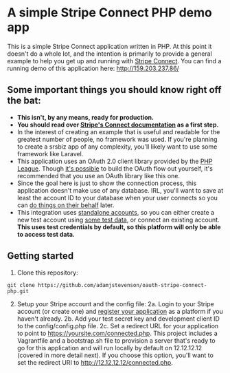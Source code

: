 # A simple Stripe Connect PHP demo app

This is a simple Stripe Connect application written in PHP. At this point it doesn't do a whole lot, and the intention is primarily to provide a general example to help you get up and running with [Stripe Connect](https://stripe.com/docs/connect). You can find a running demo of this application here:
http://159.203.237.86/

## Some important things you should know right off the bat:

* <strong>This isn't, by any means, ready for production.</strong>
* <strong>You should read over [Stripe's Connect documentation](https://stripe.com/docs/connect/standalone-accounts) as a first step.</strong>
* In the interest of creating an example that is useful and readable for the greatest number of people, no framework was used. If you're planning to create a srsbiz app of any complexity, you'll likely want to use some framework like Laravel. 
* This application uses an OAuth 2.0 client library provided by the [PHP League](https://github.com/thephpleague/oauth2-client). Though [it's possible](https://stripe.com/docs/connect/standalone-accounts#sample-code) to build the OAuth flow out yourself, it's recommended that you use an OAuth library like this one.
* Since the goal here is just to show the connection process, this application doesn't make use of any database. IRL, you'll want to save at least the account ID to your database when your user connects so you can [do things on their behalf](https://stripe.com/docs/connect/authentication#authentication-via-the-stripe-account-header) later.
* This integration uses [standalone accounts](https://stripe.com/docs/connect/standalone-accounts), so you can either create a new test account using [some test data](https://stripe.com/docs/testing), or connect an existing account. <strong>This uses test credentials by default, so this platform will only be able to access test data.</strong>


## Getting started

1. Clone this repository:

```
git clone https://github.com/adamjstevenson/oauth-stripe-connect-php.git
```

2. Setup your Stripe account and the config file:
  2a. Login to your Stripe account (or create one) and [register your application](https://dashboard.stripe.com/account/applications/settings) as a platform if you haven't already.
  2b. Add your test secret key and development client ID to the config/config.php file. 
  2c. Set a redirect URL for your application to point to https://yoursite.com/connected.php. This project includes a Vagrantfile and a bootstrap.sh file to provision a server that's ready to go for this application and will run locally by default on 12.12.12.12 (covered in more detail next). If you choose this option, you'll want to set the redirect URI to http://12.12.12.12/connected.php. 